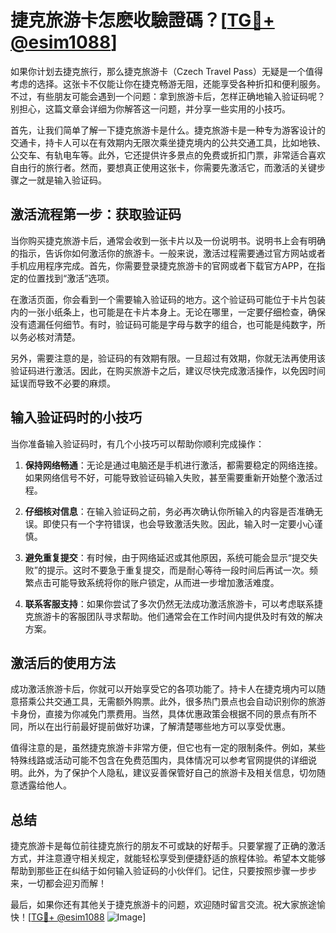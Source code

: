 # 捷克旅游卡怎麽收驗證碼？[[TG💪+ @esim1088](https://t.me/s/esim1088)]

如果你计划去捷克旅行，那么捷克旅游卡（Czech Travel Pass）无疑是一个值得考虑的选择。这张卡不仅能让你在捷克畅游无阻，还能享受各种折扣和便利服务。不过，有些朋友可能会遇到一个问题：拿到旅游卡后，怎样正确地输入验证码呢？别担心，这篇文章会详细为你解答这一问题，并分享一些实用的小技巧。

首先，让我们简单了解一下捷克旅游卡是什么。捷克旅游卡是一种专为游客设计的交通卡，持卡人可以在有效期内无限次乘坐捷克境内的公共交通工具，比如地铁、公交车、有轨电车等。此外，它还提供许多景点的免费或折扣门票，非常适合喜欢自由行的旅行者。然而，要想真正使用这张卡，你需要先激活它，而激活的关键步骤之一就是输入验证码。

## 激活流程第一步：获取验证码

当你购买捷克旅游卡后，通常会收到一张卡片以及一份说明书。说明书上会有明确的指示，告诉你如何激活你的旅游卡。一般来说，激活过程需要通过官方网站或者手机应用程序完成。首先，你需要登录捷克旅游卡的官网或者下载官方APP，在指定的位置找到“激活”选项。

在激活页面，你会看到一个需要输入验证码的地方。这个验证码可能位于卡片包装内的一张小纸条上，也可能是在卡片本身上。无论在哪里，一定要仔细检查，确保没有遗漏任何细节。有时，验证码可能是字母与数字的组合，也可能是纯数字，所以务必核对清楚。

另外，需要注意的是，验证码的有效期有限。一旦超过有效期，你就无法再使用该验证码进行激活。因此，在购买旅游卡之后，建议尽快完成激活操作，以免因时间延误而导致不必要的麻烦。

## 输入验证码时的小技巧

当你准备输入验证码时，有几个小技巧可以帮助你顺利完成操作：

1. **保持网络畅通**：无论是通过电脑还是手机进行激活，都需要稳定的网络连接。如果网络信号不好，可能导致验证码输入失败，甚至需要重新开始整个激活过程。
   
2. **仔细核对信息**：在输入验证码之前，务必再次确认你所输入的内容是否准确无误。即使只有一个字符错误，也会导致激活失败。因此，输入时一定要小心谨慎。

3. **避免重复提交**：有时候，由于网络延迟或其他原因，系统可能会显示“提交失败”的提示。这时不要急于重复提交，而是耐心等待一段时间后再试一次。频繁点击可能导致系统将你的账户锁定，从而进一步增加激活难度。

4. **联系客服支持**：如果你尝试了多次仍然无法成功激活旅游卡，可以考虑联系捷克旅游卡的客服团队寻求帮助。他们通常会在工作时间内提供及时有效的解决方案。

## 激活后的使用方法

成功激活旅游卡后，你就可以开始享受它的各项功能了。持卡人在捷克境内可以随意搭乘公共交通工具，无需额外购票。此外，很多热门景点也会自动识别你的旅游卡身份，直接为你减免门票费用。当然，具体优惠政策会根据不同的景点有所不同，所以在出行前最好提前做好功课，了解清楚哪些地方可以享受优惠。

值得注意的是，虽然捷克旅游卡非常方便，但它也有一定的限制条件。例如，某些特殊线路或活动可能不包含在免费范围内，具体情况可以参考官网提供的详细说明。此外，为了保护个人隐私，建议妥善保管好自己的旅游卡及相关信息，切勿随意透露给他人。

## 总结

捷克旅游卡是每位前往捷克旅行的朋友不可或缺的好帮手。只要掌握了正确的激活方式，并注意遵守相关规定，就能轻松享受到便捷舒适的旅程体验。希望本文能够帮助到那些正在纠结于如何输入验证码的小伙伴们。记住，只要按照步骤一步步来，一切都会迎刃而解！

最后，如果你还有其他关于捷克旅游卡的问题，欢迎随时留言交流。祝大家旅途愉快！[[TG💪+ @esim1088](https://t.me/s/esim1088) ![Image](https://i.postimg.cc/4NQfJmqS/Snipaste-2025-05-13-00-14-12.png)]